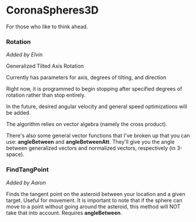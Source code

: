 CoronaSpheres3D
===============

For those who like to think ahead.

### Rotation

*Added by Elvin* 

Generalized Tilted Axis Rotation

Currently has parameters for axis, degrees of tilting, and direction

Right now, it is programmed to begin stopping after specified degrees of rotation rather than stop entirely.

In the future, desired angular velocity and general speed optimizations will be added.

The algorithm relies on vector algebra (namely the cross product). 

There's also some general vector functions that I've broken up that you can use: **angleBetween** and **angleBetweenAtt**.
They'll give you the angle between generalized vectors and normalized vectors, respectively (in 3-space). 

### FindTangPoint

*Added by Aaron* 

Finds the tangent point on the asteroid between your location and a given target. Useful for movement. It is important to note that if the sphere can move to a point without going around the asteroid, this method will NOT take that into account. Requires **angleBetween**.




